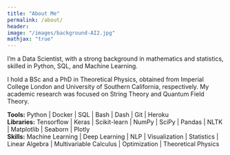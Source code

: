 ```yaml
---
title: "About Me"
permalink: /about/
header:
image: "/images/background-AI2.jpg"
mathjax: "true"
---
```


I’m a Data Scientist, with a strong background in mathematics and statistics, skilled in Python, SQL, and Machine Learning.

I hold a BSc and a PhD in Theoretical Physics, obtained from Imperial College London and University of Southern California, respectively. My academic research was focused on String Theory and Quantum Field Theory.

**Tools:** Python \| Docker \| SQL \| Bash \| Dash \| Git \| Heroku <br/>
**Libraries:** Tensorflow \| Keras \| Scikit-learn \| NumPy \| SciPy \| Pandas \| NLTK \| Matplotlib \| Seaborn \| Plotly<br/>
**Skills:** Machine Learning \| Deep Learning \|  NLP \| Visualization \| Statistics \| Linear Algebra \| Multivariable Calculus \| Optimization \| Theoretical Physics
